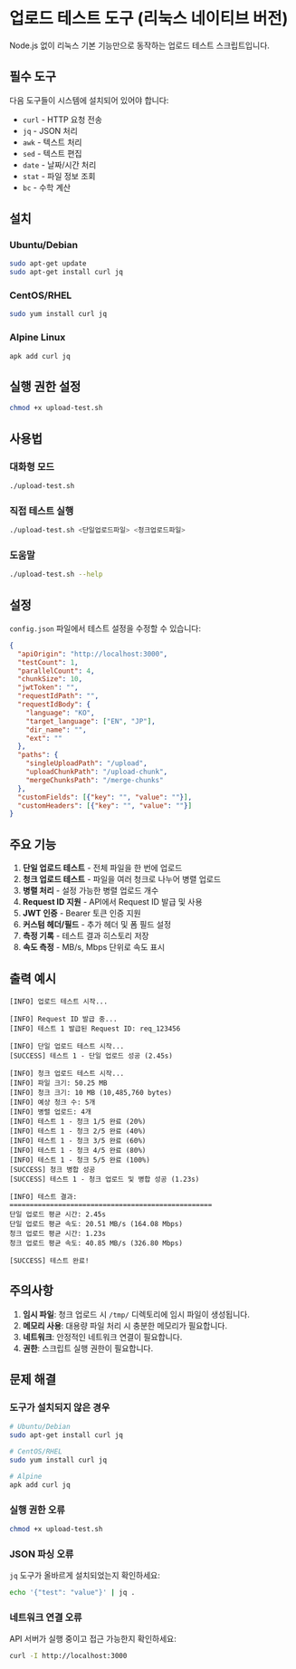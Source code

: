 # 업로드 테스트 도구 (리눅스 네이티브 버전)

Node.js 없이 리눅스 기본 기능만으로 동작하는 업로드 테스트 스크립트입니다.

## 필수 도구

다음 도구들이 시스템에 설치되어 있어야 합니다:

- `curl` - HTTP 요청 전송
- `jq` - JSON 처리
- `awk` - 텍스트 처리
- `sed` - 텍스트 편집
- `date` - 날짜/시간 처리
- `stat` - 파일 정보 조회
- `bc` - 수학 계산

## 설치

### Ubuntu/Debian
```bash
sudo apt-get update
sudo apt-get install curl jq
```

### CentOS/RHEL
```bash
sudo yum install curl jq
```

### Alpine Linux
```bash
apk add curl jq
```

## 실행 권한 설정

```bash
chmod +x upload-test.sh
```

## 사용법

### 대화형 모드
```bash
./upload-test.sh
```

### 직접 테스트 실행
```bash
./upload-test.sh <단일업로드파일> <청크업로드파일>
```

### 도움말
```bash
./upload-test.sh --help
```

## 설정

`config.json` 파일에서 테스트 설정을 수정할 수 있습니다:

```json
{
  "apiOrigin": "http://localhost:3000",
  "testCount": 1,
  "parallelCount": 4,
  "chunkSize": 10,
  "jwtToken": "",
  "requestIdPath": "",
  "requestIdBody": {
    "language": "KO",
    "target_language": ["EN", "JP"],
    "dir_name": "",
    "ext": ""
  },
  "paths": {
    "singleUploadPath": "/upload",
    "uploadChunkPath": "/upload-chunk",
    "mergeChunksPath": "/merge-chunks"
  },
  "customFields": [{"key": "", "value": ""}],
  "customHeaders": [{"key": "", "value": ""}]
}
```

## 주요 기능

1. **단일 업로드 테스트** - 전체 파일을 한 번에 업로드
2. **청크 업로드 테스트** - 파일을 여러 청크로 나누어 병렬 업로드
3. **병렬 처리** - 설정 가능한 병렬 업로드 개수
4. **Request ID 지원** - API에서 Request ID 발급 및 사용
5. **JWT 인증** - Bearer 토큰 인증 지원
6. **커스텀 헤더/필드** - 추가 헤더 및 폼 필드 설정
7. **측정 기록** - 테스트 결과 히스토리 저장
8. **속도 측정** - MB/s, Mbps 단위로 속도 표시

## 출력 예시

```
[INFO] 업로드 테스트 시작...

[INFO] Request ID 발급 중...
[INFO] 테스트 1 발급된 Request ID: req_123456

[INFO] 단일 업로드 테스트 시작...
[SUCCESS] 테스트 1 - 단일 업로드 성공 (2.45s)

[INFO] 청크 업로드 테스트 시작...
[INFO] 파일 크기: 50.25 MB
[INFO] 청크 크기: 10 MB (10,485,760 bytes)
[INFO] 예상 청크 수: 5개
[INFO] 병렬 업로드: 4개
[INFO] 테스트 1 - 청크 1/5 완료 (20%)
[INFO] 테스트 1 - 청크 2/5 완료 (40%)
[INFO] 테스트 1 - 청크 3/5 완료 (60%)
[INFO] 테스트 1 - 청크 4/5 완료 (80%)
[INFO] 테스트 1 - 청크 5/5 완료 (100%)
[SUCCESS] 청크 병합 성공
[SUCCESS] 테스트 1 - 청크 업로드 및 병합 성공 (1.23s)

[INFO] 테스트 결과:
==================================================
단일 업로드 평균 시간: 2.45s
단일 업로드 평균 속도: 20.51 MB/s (164.08 Mbps)
청크 업로드 평균 시간: 1.23s
청크 업로드 평균 속도: 40.85 MB/s (326.80 Mbps)

[SUCCESS] 테스트 완료!
```

## 주의사항

1. **임시 파일**: 청크 업로드 시 `/tmp/` 디렉토리에 임시 파일이 생성됩니다.
2. **메모리 사용**: 대용량 파일 처리 시 충분한 메모리가 필요합니다.
3. **네트워크**: 안정적인 네트워크 연결이 필요합니다.
4. **권한**: 스크립트 실행 권한이 필요합니다.

## 문제 해결

### 도구가 설치되지 않은 경우
```bash
# Ubuntu/Debian
sudo apt-get install curl jq

# CentOS/RHEL
sudo yum install curl jq

# Alpine
apk add curl jq
```

### 실행 권한 오류
```bash
chmod +x upload-test.sh
```

### JSON 파싱 오류
`jq` 도구가 올바르게 설치되었는지 확인하세요:
```bash
echo '{"test": "value"}' | jq .
```

### 네트워크 연결 오류
API 서버가 실행 중이고 접근 가능한지 확인하세요:
```bash
curl -I http://localhost:3000
``` 